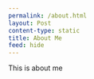 ```yaml
---
permalink: /about.html
layout: Post
content-type: static
title: About Me
feed: hide
---
```


This is about me